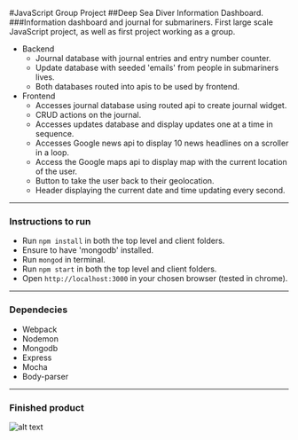 #JavaScript Group Project
##Deep Sea Diver Information Dashboard.
###Information dashboard and journal for submariners.
First large scale JavaScript project, as well as first project working as a group.
  - Backend
    * Journal database with journal entries and entry number counter.
    * Update database with seeded 'emails' from people in submariners lives.
    * Both databases routed into apis to be used by frontend.
  - Frontend
    * Accesses journal database using routed api to create journal widget.
    * CRUD actions on the journal.
    * Accesses updates database and display updates one at a time in sequence.
    * Accesses Google news api to display 10 news headlines on a scroller in a loop.
    * Access the Google maps api to display map with the current location of the user.
    * Button to take the user back to their geolocation.
    * Header displaying the current date and time updating every second.

---

### Instructions to run
  - Run `npm install` in both the top level and client folders.
  - Ensure to have 'mongodb' installed.
  - Run `mongod` in terminal.
  - Run `npm start` in both the top level and client folders.
  - Open `http://localhost:3000` in your chosen browser (tested in chrome).

---

### Dependecies
  - Webpack
  - Nodemon
  - Mongodb
  - Express
  - Mocha
  - Body-parser
  
---

### Finished product

![alt text](http://i.imgur.com/RFmViua.jpg)

